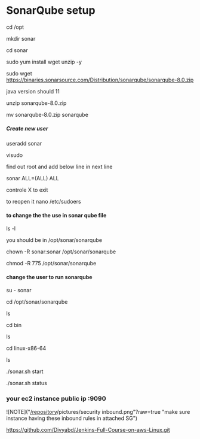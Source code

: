 <h1>SonarQube setup</h1>

cd /opt

mkdir sonar

cd sonar

sudo yum install wget unzip -y 

sudo wget https://binaries.sonarsource.com/Distribution/sonarqube/sonarqube-8.0.zip

java version should 11 

unzip sonarqube-8.0.zip

mv sonarqube-8.0.zip sonarqube

<h5> Create new user </h5>

useradd sonar

visudo 

find out root and add below line in next line 

sonar ALL=(ALL)   ALL

controle X to exit 

to reopen it nano /etc/sudoers

<h4>to change the  the use in sonar qube file </h4>

ls -l 

you should be in /opt/sonar/sonarqube

chown -R sonar:sonar /opt/sonar/sonarqube

chmod -R 775 /opt/sonar/sonarqube

<h4> change the user to run sonarqube </h4>

su - sonar 

cd /opt/sonar/sonarqube

ls 

cd bin 

ls 

cd linux-x86-64

ls 

./sonar.sh start

./sonar.sh status


<h3> your ec2 instance public ip :9090</h3>

![NOTE]("[/repository](https://github.com/Divyabd/Jenkins-Full-Course-on-aws-Linux.git)/pictures/security inbound.png"?raw=true "make sure  instance having these inbound rules in attached SG")

https://github.com/Divyabd/Jenkins-Full-Course-on-aws-Linux.git











